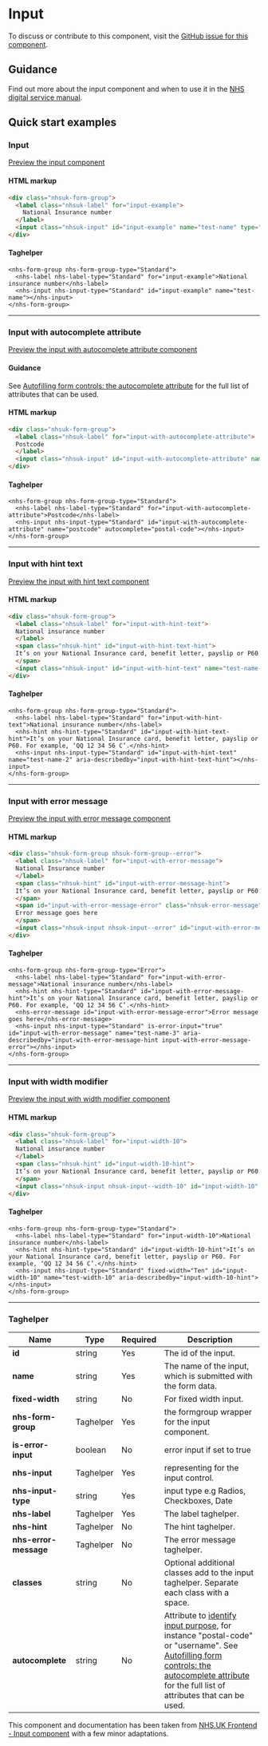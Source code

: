 ﻿# Input

To discuss or contribute to this component, visit the [GitHub issue for this component]().

## Guidance

Find out more about the input component and when to use it in the [NHS digital service manual](https://beta.nhs.uk/service-manual/styles-components-patterns/text-input).

## Quick start examples

### Input

[Preview the input component](https://dotnetcorefelpoc.azurewebsites.net/components/input)

#### HTML markup

```html
<div class="nhsuk-form-group">
  <label class="nhsuk-label" for="input-example">
    National Insurance number
  </label>
  <input class="nhsuk-input" id="input-example" name="test-name" type="text">
</div>
```

#### Taghelper

```
<nhs-form-group nhs-form-group-type="Standard">
  <nhs-label nhs-label-type="Standard" for="input-example">National insurance number</nhs-label>
  <nhs-input nhs-input-type="Standard" id="input-example" name="test-name"></nhs-input>
</nhs-form-group>
```
---

### Input with autocomplete attribute

[Preview the input with autocomplete attribute component](https://dotnetcorefelpoc.azurewebsites.net/components/input-autocomplete)

#### Guidance

See [Autofilling form controls: the autocomplete attribute](https://html.spec.whatwg.org/multipage/form-control-infrastructure.html#autofill) for the full list of attributes that can be used.

#### HTML markup

```html
<div class="nhsuk-form-group">
  <label class="nhsuk-label" for="input-with-autocomplete-attribute">
  Postcode
  </label>
  <input class="nhsuk-input" id="input-with-autocomplete-attribute" name="postcode" type="text" autocomplete="postal-code">
</div>
```
#### Taghelper
```
<nhs-form-group nhs-form-group-type="Standard">
  <nhs-label nhs-label-type="Standard" for="input-with-autocomplete-attribute">Postcode</nhs-label>
  <nhs-input nhs-input-type="Standard" id="input-with-autocomplete-attribute" name="postcode" autocomplete="postal-code"></nhs-input>
</nhs-form-group>
```
---

### Input with hint text

[Preview the input with hint text component](https://dotnetcorefelpoc.azurewebsites.net/components/input-with-hint)

#### HTML markup

```html
<div class="nhsuk-form-group">
  <label class="nhsuk-label" for="input-with-hint-text">
  National insurance number
  </label>
  <span class="nhsuk-hint" id="input-with-hint-text-hint">
  It’s on your National Insurance card, benefit letter, payslip or P60. For example, ‘QQ 12 34 56 C’.
  </span>
  <input class="nhsuk-input" id="input-with-hint-text" name="test-name-2" type="text" aria-describedby="input-with-hint-text-hint">
</div>
```

#### Taghelper

```
<nhs-form-group nhs-form-group-type="Standard">
  <nhs-label nhs-label-type="Standard" for="input-with-hint-text">National insurance number</nhs-label>
  <nhs-hint nhs-hint-type="Standard" id="input-with-hint-text-hint">It’s on your National Insurance card, benefit letter, payslip or P60. For example, ‘QQ 12 34 56 C’.</nhs-hint>
  <nhs-input nhs-input-type="Standard" id="input-with-hint-text" name="test-name-2" aria-describedby="input-with-hint-text-hint"></nhs-input>
</nhs-form-group>
```
---

### Input with error message

[Preview the input with error message component](https://dotnetcorefelpoc.azurewebsites.net/components/input-with-error)

#### HTML markup

```html
<div class="nhsuk-form-group nhsuk-form-group--error">
  <label class="nhsuk-label" for="input-with-error-message">
  National Insurance number
  </label>
  <span class="nhsuk-hint" id="input-with-error-message-hint">
  It’s on your National Insurance card, benefit letter, payslip or P60. For example, ‘QQ 12 34 56 C’.
  </span>
  <span id="input-with-error-message-error" class="nhsuk-error-message">
  Error message goes here
  </span>
  <input class="nhsuk-input nhsuk-input--error" id="input-with-error-message" name="test-name-3" type="text" aria-describedby="input-with-error-message-hint input-with-error-message-error">
</div>
```

#### Taghelper

```
<nhs-form-group nhs-form-group-type="Error">
  <nhs-label nhs-label-type="Standard" for="input-with-error-message">National insurance number</nhs-label>
  <nhs-hint nhs-hint-type="Standard" id="input-with-error-message-hint">It’s on your National Insurance card, benefit letter, payslip or P60. For example, ‘QQ 12 34 56 C’.</nhs-hint>
  <nhs-error-message id="input-with-error-message-error">Error message goes here</nhs-error-message>
  <nhs-input nhs-input-type="Standard" is-error-input="true" id="input-with-error-message" name="test-name-3" aria-describedby="input-with-error-message-hint input-with-error-message-error"></nhs-input>
</nhs-form-group>
```
---

### Input with width modifier

[Preview the input with width modifier component](https://dotnetcorefelpoc.azurewebsites.net/components/input-custom-width)

#### HTML markup

```html
<div class="nhsuk-form-group">
  <label class="nhsuk-label" for="input-width-10">
  National insurance number
  </label>
  <span class="nhsuk-hint" id="input-width-10-hint">
  It’s on your National Insurance card, benefit letter, payslip or P60. For example, ‘QQ 12 34 56 C’.
  </span>
  <input class="nhsuk-input nhsuk-input--width-10" id="input-width-10" name="test-width-10" type="text" aria-describedby="input-width-10-hint">
</div>
```

#### Taghelper

```
<nhs-form-group nhs-form-group-type="Standard">
  <nhs-label nhs-label-type="Standard" for="input-width-10">National insurance number</nhs-label>
  <nhs-hint nhs-hint-type="Standard" id="input-width-10-hint">It’s on your National Insurance card, benefit letter, payslip or P60. For example, ‘QQ 12 34 56 C’.</nhs-hint>
  <nhs-input nhs-input-type="Standard" fixed-width="Ten" id="input-width-10" name="test-width-10" aria-describedby="input-width-10-hint"></nhs-input>
</nhs-form-group>
```

---
### Taghelper

| Name                | Type     | Required  | Description             |
| --------------------|----------|-----------|-------------------------|
| **id**              | string   | Yes       | The id of the input. |
| **name**            | string   | Yes       | The name of the input, which is submitted with the form data. |
| **fixed-width**            | string   | No        | For fixed width input.|
| **nhs-form-group**           | Taghelper   | Yes        | the formgroup wrapper for the input component.|
| **is-error-input**           | boolean   | No        | error input if set to true |
| **nhs-input**           | Taghelper   | Yes        | representing for the input control.|
| **nhs-input-type**           | string   | Yes        | input type e.g Radios, Checkboxes, Date|
| **nhs-label**           | Taghelper   | Yes        | The label taghelper.|
| **nhs-hint**            | Taghelper   | No        | The hint taghelper. |
| **nhs-error-message**    | Taghelper   | No        | The error message taghelper.|
| **classes**         | string   | No        | Optional additional classes add to the input taghelper. Separate each class with a space. |
| **autocomplete**    | string   | No        | Attribute to [identify input purpose](https://www.w3.org/WAI/WCAG21/Understanding/identify-input-purpose.html), for instance "postal-code" or "username". See [Autofilling form controls: the autocomplete attribute](https://html.spec.whatwg.org/multipage/form-control-infrastructure.html#autofill) for the full list of attributes that can be used. |

This component and documentation has been taken from [NHS.UK Frontend - Input component](https://github.com/nhsuk/nhsuk-frontend/tree/master/packages/components/input) with a few minor adaptations.